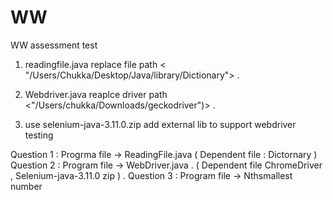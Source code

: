 # WW
WW assessment test
 1) readingfile.java replace file path < "/Users/Chukka/Desktop/Java/library/Dictionary"> .  
 2) Webdriver.java reaplce driver path <"/Users/chukka/Downloads/geckodriver")> . 
 
 3) use selenium-java-3.11.0.zip add  external lib to support webdriver testing


Question 1 :  Progrma file -> ReadingFile.java ( Dependent file  : Dictornary )    
Question 2 :  Program file -> WebDriver.java .  ( Dependent  file ChromeDriver ,  Selenium-java-3.11.0 zip ) . 
Question 3 : Program file  -> Nthsmallest number    
